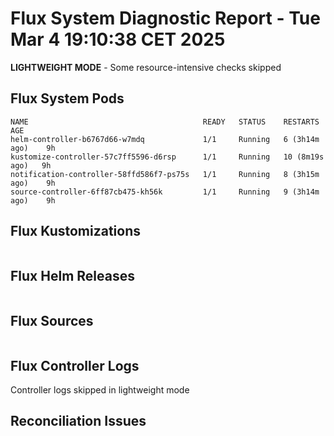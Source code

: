 # Flux System Diagnostic Report - Tue Mar  4 19:10:38 CET 2025
**LIGHTWEIGHT MODE** - Some resource-intensive checks skipped

## Flux System Pods
```
NAME                                       READY   STATUS    RESTARTS         AGE
helm-controller-b6767d66-w7mdq             1/1     Running   6 (3h14m ago)    9h
kustomize-controller-57c7ff5596-d6rsp      1/1     Running   10 (8m19s ago)   9h
notification-controller-58ffd586f7-ps75s   1/1     Running   8 (3h15m ago)    9h
source-controller-6ff87cb475-kh56k         1/1     Running   9 (3h14m ago)    9h
```

## Flux Kustomizations
```
```

## Flux Helm Releases
```
```

## Flux Sources
```
```

## Flux Controller Logs
Controller logs skipped in lightweight mode

## Reconciliation Issues
```
```
